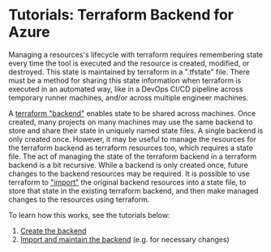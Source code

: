 # Tutorials: Terraform Backend for Azure

Managing a resources's lifecycle with terraform requires remembering state every time the tool is executed and the resource is created, modified, or destroyed. This state is maintained by terraform in a ".tfstate" file. There must be a method for sharing this state information when terraform is executed in an automated way, like in a DevOps CI/CD pipeline across temporary runner machines, and/or across multiple engineer machines.

A [terraform "backend"][tf-backend] enables state to be shared across machines. Once created, many projects on many machines may use the same backend to store and share their state in uniquely named state files. A single backend is only created once. However, it may be useful to manage the resources for the terraform backend as terraform resources too, which requires a state file. The act of managing the state of the terraform backend in a terraform backend is a bit recursive. While a backend is only created once, future changes to the backend resources may be required. It is possible to use terraform to ["import"][tf-import] the original backend resources into a state file, to store that state in the existing terraform backend, and then make managed changes to the resources using terraform.

To learn how this works, see the tutorials below:

1. [Create the backend][tutorials-create]
2. [Import and maintain the backend][tutorials-maintain] (e.g. for necessary changes)

[tf-backend]: https://www.terraform.io/docs/backends/index.html
[tf-import]: https://www.terraform.io/docs/import/index.html
[tutorials-create]: ./create/README.md
[tutorials-maintain]: ./maintain/README.md
